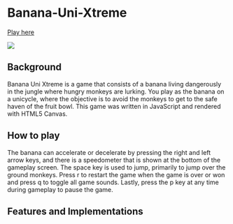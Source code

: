 # Banana-Uni-Xtreme

[Play here](www.michaelberman.io/Banana-Uni-Xtreme/)

![](https://i.imgur.com/lcAgEHY.png)

## Background
Banana Uni Xtreme is a game that consists of a banana living dangerously
in the jungle where hungry monkeys are lurking. You play as the banana
on a unicycle, where the objective is to avoid the monkeys to get to the
safe haven of the fruit bowl. This game was written in JavaScript and
rendered with HTML5 Canvas.

## How to play
The banana can accelerate or decelerate by pressing the right and left
arrow keys, and there is a speedometer that is shown at the bottom of
the gameplay screen. The space key is used to jump, primarily to jump
over the ground monkeys. Press r to restart the game when the game is
over or won and press q to toggle all game sounds. Lastly, press the p
key at any time during gameplay to pause the game.

## Features and Implementations
